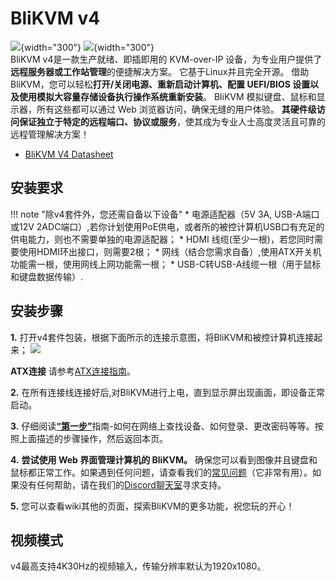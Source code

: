 # **BliKVM v4**

![](assets/images/v4/BliKVM-v4-front.png){width="300"}
![](assets/images/v4/BliKVM-v4-back.png){width="300"}  
BliKVM v4是一款生产就绪、即插即用的 KVM-over-IP 设备，为专业用户提供了**远程服务器或工作站管理**的便捷解决方案。 它基于Linux并且完全开源。 借助 BliKVM，您可以轻松**打开/关闭电源、重新启动计算机、配置 UEFI/BIOS 设置以及使用模拟大容量存储设备执行操作系统重新安装**。 BliKVM 模拟键盘、鼠标和显示器，所有这些都可以通过 Web 浏览器访问，确保无缝的用户体验。 **其硬件级访问保证独立于特定的远程端口、协议或服务**，使其成为专业人士高度灵活且可靠的远程管理解决方案！

* [BliKVM V4 Datasheet](./Datasheet-BliKVM-v4.md)

## **安装要求**
!!! note "除v4套件外，您还需自备以下设备"
    * 电源适配器（5V 3A, USB-A端口或12V 2ADC端口）,若你计划使用PoE供电，或者所的被控计算机USB口有充足的供电能力，则也不需要单独的电源适配器；
    * HDMI 线缆(至少一根)，若您同时需要使用HDMI环出接口，则需要2根；
    * 网线（结合您需求自备）,使用ATX开关机功能需一根，使用网线上网功能需一根；
    * USB-C转USB-A线缆一根（用于鼠标和键盘数据传输）.

## **安装步骤**
**1.** 打开v4套件包装，根据下面所示的连接示意图，将BliKVM和被控计算机连接起来；
![](assets/images/v4/v4-Connection-Diagram.png)

**ATX连接**
请参考[ATX连接指南](./atx.md)。

**2.** 在所有连接线连接好后,对BliKVM进行上电，直到显示屏出现画面，即设备正常启动。

**3.** 仔细阅读[**“第一步”**](./first_steps.md)指南-如何在网络上查找设备、如何登录、更改密码等等。按照上面描述的步骤操作，然后返回本页。

**4.** **尝试使用 Web 界面管理计算机的 BliKVM。** 确保您可以看到图像并且键盘和鼠标都正常工作。如果遇到任何问题，请查看我们的[常见问题](./faq.md)（它非常有用）。如果没有任何帮助，请在我们的[Discord聊天室](https://discord.com/invite/9Y374gUF6C)寻求支持。

**5.** 您可以查看wiki其他的页面，探索BliKVM的更多功能，祝您玩的开心！

## **视频模式**
v4最高支持4K30Hz的视频输入，传输分辨率默认为1920x1080。




